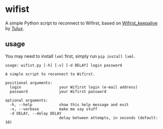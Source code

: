# wifist

A simple Python script to reconnect to Wifirst, based on [Wifirst_keepalive](https://github.com/Tulux/Wifirst_keepalive) by [Tulux](/Tulux).

## usage

You may need to install `lxml` first, simply run `pip install lxml`.

```
usage: wifist.py [-h] [-v] [-d DELAY] login password

A simple script to reconnect to Wifirst.

positional arguments:
  login                 your Wifirst login (e-mail address)
  password              your Wifirst password

optional arguments:
  -h, --help            show this help message and exit
  -v, --verbose         make me say stuff
  -d DELAY, --delay DELAY
                        delay between attempts, in seconds (default: 10)
```
